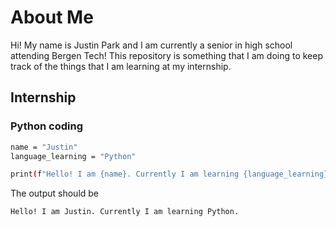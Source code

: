 # About Me
Hi! My name is Justin Park and I am currently a senior in high school attending Bergen Tech!
This repository is something that I am doing to keep track of the things that I am learning at my internship.

## Internship

### Python coding
```sh
name = "Justin"
language_learning = "Python"

print(f"Hello! I am {name}. Currently I am learning {language_learning}.")
```
The output should be 

```sh
Hello! I am Justin. Currently I am learning Python.
```
